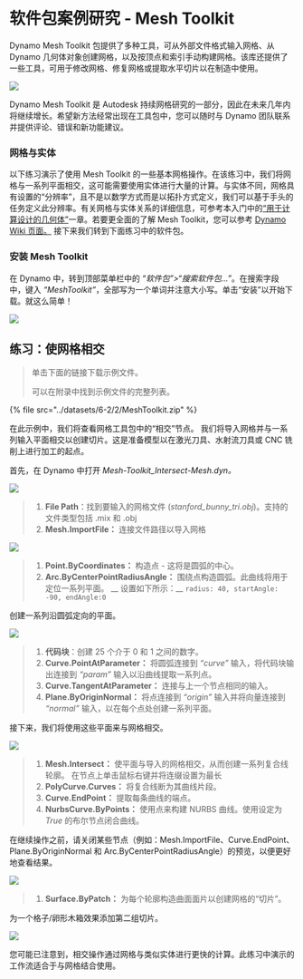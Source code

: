 # 软件包案例研究 - Mesh Toolkit

Dynamo Mesh Toolkit 包提供了多种工具，可从外部文件格式输入网格、从 Dynamo 几何体对象创建网格，以及按顶点和索引手动构建网格。该库还提供了一些工具，可用于修改网格、修复网格或提取水平切片以在制造中使用。

![](<../images/6-2/2/meshToolkit case study 01.jpg>)

Dynamo Mesh Toolkit 是 Autodesk 持续网格研究的一部分，因此在未来几年内将继续增长。希望新方法经常出现在工具包中，您可以随时与 Dynamo 团队联系并提供评论、错误和新功能建议。

### 网格与实体

以下练习演示了使用 Mesh Toolkit 的一些基本网格操作。在该练习中，我们将网格与一系列平面相交，这可能需要使用实体进行大量的计算。与实体不同，网格具有设置的“分辨率”，且不是以数学方式而是以拓扑方式定义，我们可以基于手头的任务定义此分辨率。有关网格与实体关系的详细信息，可参考本入门中的[“用于计算设计的几何体”](../../a-closer-look-at-dynamo-essential-nodes-and-concepts/5\_geometry-for-computational-design/)一章。若要更全面的了解 Mesh Toolkit，您可以参考 [Dynamo Wiki 页面。](https://github.com/DynamoDS/Dynamo/wiki/Dynamo-Mesh-Toolkit) 接下来我们转到下面练习中的软件包。

### 安装 Mesh Toolkit

在 Dynamo 中，转到顶部菜单栏中的 _“软件包”>“搜索软件包...”_。在搜索字段中，键入 _“MeshToolkit”_，全部写为一个单词并注意大小写。单击“安装”以开始下载。就这么简单！

![](<../images/6-2/2/meshToolkit case study - install package.jpg>)

## 练习：使网格相交

> 单击下面的链接下载示例文件。
>
> 可以在附录中找到示例文件的完整列表。

{% file src="../datasets/6-2/2/MeshToolkit.zip" %}

在此示例中，我们将查看网格工具包中的“相交”节点。 我们将导入网格并与一系列输入平面相交以创建切片。这是准备模型以在激光刀具、水射流刀具或 CNC 铣削上进行加工的起点。

首先，在 Dynamo 中打开 _Mesh-Toolkit\_Intersect-Mesh.dyn。_

![](<../images/6-2/2/meshToolkit case study - exercise 01.jpg>)

> 1. **File Path**：找到要输入的网格文件 (_stanford\_bunny\_tri.obj_)。支持的文件类型包括 .mix 和 .obj
> 2. **Mesh.ImportFile：** 连接文件路径以导入网格

![](<../images/6-2/2/meshToolkit case study - exercise 02.jpg>)

> 1. **Point.ByCoordinates：** 构造点 - 这将是圆弧的中心。
> 2. **Arc.ByCenterPointRadiusAngle：** 围绕点构造圆弧。此曲线将用于定位一系列平面。 \_\_ 设置如下所示：\_\_ `radius: 40, startAngle: -90, endAngle:0`

创建一系列沿圆弧定向的平面。

![](<../images/6-2/2/meshToolkit case study - exercise 03.jpg>)

> 1. **代码块**：创建 25 个介于 0 和 1 之间的数字。
> 2. **Curve.PointAtParameter：** 将圆弧连接到 _“curve”_ 输入，将代码块输出连接到 _“param”_ 输入以沿曲线提取一系列点。
> 3. **Curve.TangentAtParameter：** 连接与上一个节点相同的输入。
> 4. **Plane.ByOriginNormal：** 将点连接到 _“origin”_ 输入并将向量连接到 _“normal”_ 输入，以在每个点处创建一系列平面。

接下来，我们将使用这些平面来与网格相交。

![](<../images/6-2/2/meshToolkit case study - exercise 04.jpg>)

> 1. **Mesh.Intersect：** 使平面与导入的网格相交，从而创建一系列复合线轮廓。 在节点上单击鼠标右键并将连缀设置为最长
> 2. **PolyCurve.Curves：** 将复合线断为其曲线片段。
> 3. **Curve.EndPoint：** 提取每条曲线的端点。
> 4. **NurbsCurve.ByPoints：** 使用点来构建 NURBS 曲线。使用设定为 _True_ 的布尔节点闭合曲线。

在继续操作之前，请关闭某些节点（例如：Mesh.ImportFile、Curve.EndPoint、Plane.ByOriginNormal 和 Arc.ByCenterPointRadiusAngle）的预览，以便更好地查看结果。

![](<../images/6-2/2/meshToolkit case study - exercise 05.jpg>)

> 1. **Surface.ByPatch：** 为每个轮廓构造曲面面片以创建网格的“切片”。

为一个格子/卵形木箱效果添加第二组切片。

![](<../images/6-2/2/meshToolkit case study - exercise 06.jpg>)

您可能已注意到，相交操作通过网格与类似实体进行更快的计算。此练习中演示的工作流适合于与网格结合使用。
